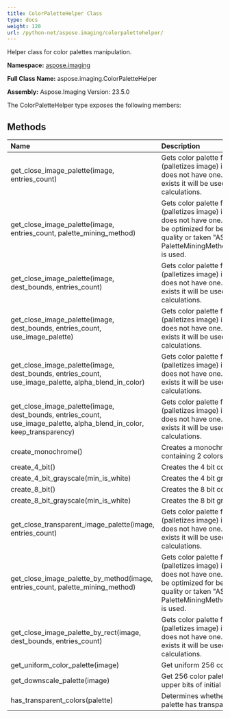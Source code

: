 ```yaml
---
title: ColorPaletteHelper Class
type: docs
weight: 120
url: /python-net/aspose.imaging/colorpalettehelper/
---
```


Helper class for color palettes manipulation.

**Namespace:** [aspose.imaging](/imaging/python-net/aspose.imaging/)

**Full Class Name:** aspose.imaging.ColorPaletteHelper

**Assembly:**  Aspose.Imaging Version: 23.5.0

The ColorPaletteHelper type exposes the following members:
## **Methods**
|**Name**|**Description**|
| :- | :- |
|get_close_image_palette(image, entries_count)|Gets color palette from raster image (palletizes image) in case the image does not have one. In case palette exists it will be used instead performing calculations.|
|get_close_image_palette(image, entries_count, palette_mining_method)|Gets color palette from raster image (palletizes image) in case the image does not have one. Palette is about to be optimized for better indexed image quality or taken "AS IS" when PaletteMiningMethod.UseCurrentPalette is used.|
|get_close_image_palette(image, dest_bounds, entries_count)|Gets color palette from raster image (palletizes image) in case the image does not have one. In case palette exists it will be used instead performing calculations.|
|get_close_image_palette(image, dest_bounds, entries_count, use_image_palette)|Gets color palette from raster image (palletizes image) in case the image does not have one. In case palette exists it will be used instead performing calculations.|
|get_close_image_palette(image, dest_bounds, entries_count, use_image_palette, alpha_blend_in_color)|Gets color palette from raster image (palletizes image) in case the image does not have one. In case palette exists it will be used instead performing calculations.|
|get_close_image_palette(image, dest_bounds, entries_count, use_image_palette, alpha_blend_in_color, keep_transparency)|Gets color palette from raster image (palletizes image) in case the image does not have one. In case palette exists it will be used instead performing calculations.|
|create_monochrome()|Creates a monochrome color palette containing 2 colors only.|
|create_4_bit()|Creates the 4 bit color palette.|
|create_4_bit_grayscale(min_is_white)|Creates the 4 bit grayscale palette.|
|create_8_bit()|Creates the 8 bit color palette.|
|create_8_bit_grayscale(min_is_white)|Creates the 8 bit grayscale palette.|
|get_close_transparent_image_palette(image, entries_count)|Gets color palette from raster image (palletizes image) in case the image does not have one. In case palette exists it will be used instead performing calculations.|
|get_close_image_palette_by_method(image, entries_count, palette_mining_method)|Gets color palette from raster image (palletizes image) in case the image does not have one. Palette is about to be optimized for better indexed image quality or taken "AS IS" when PaletteMiningMethod.UseCurrentPalette is used.|
|get_close_image_palette_by_rect(image, dest_bounds, entries_count)|Gets color palette from raster image (palletizes image) in case the image does not have one. In case palette exists it will be used instead performing calculations.|
|get_uniform_color_palette(image)|Get uniform 256 color palette.|
|get_downscale_palette(image)|Get 256 color palette, composed from upper bits of initial image color values.|
|has_transparent_colors(palette)|Determines whether the specified palette has transparent colors.|
